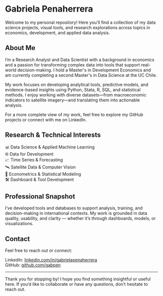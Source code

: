 # Gabriela Penaherrera

Welcome to my personal repository! Here you’ll find a collection of my data science projects, visual tools, and research explorations across topics in economics, development, and applied data analysis.

## About Me

I’m a Research Analyst and Data Scientist with a background in economics and a passion for transforming complex data into tools that support real-world decision-making. I hold a Master's in Development Economics and am currently completing a second Master's in Data Science at the UC Chile.

My work focuses on developing analytical tools, predictive models, and evidence-based insights using Python, Stata, R, SQL, and statistical methods. I enjoy working with diverse datasets—from macroeconomic indicators to satellite imagery—and translating them into actionable analysis.

For a more complete view of my work, feel free to explore my GitHub projects or connect with me on LinkedIn.

## Research & Technical Interests

📊 Data Science & Applied Machine Learning  
🌐 Data for Development  
📈 Time Series & Forecasting  
🛰️ Satellite Data & Computer Vision  
🧩 Econometrics & Statistical Modeling  
🛠️ Dashboard & Tool Development 

## Professional Snapshot

I’ve developed tools and databases to support analysis, training, and decision-making in international contexts. My work is grounded in data quality, usability, and clarity — whether it’s through dashboards, models, or visualizations.


## Contact

Feel free to reach out or connect:

LinkedIn: [linkedin.com/in/gabrielapenaherrera](https://www.linkedin.com/in/magabriela-penaherrera/)  
GitHub: [github.com/gabpen](https://github.com/gabpen)

---

Thank you for stopping by! I hope you find something insightful or useful here. If you’d like to collaborate or have any questions, don’t hesitate to reach out.
